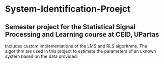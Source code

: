 # System-Identification-Proejct
Semester project for the Statistical Signal Processing and Learning course at CEID, UPartas
---
Includes custom implementations of the LMS and RLS algorithms. The algorithm are used in this project to estimate the parameters of an uknown system based on the data provided.
